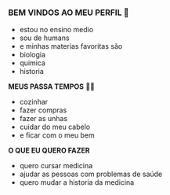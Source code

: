 ### BEM VINDOS AO MEU PERFIL 🖤 
- estou no ensino medio
- sou de humans
- e minhas materias favoritas são
- biologia
- quimica
- historia

 **MEUS PASSA TEMPOS** 🏳️‍🌈

  - cozinhar
  - fazer compras
  - fazer as unhas
  - cuidar do meu cabelo
  - e ficar com o meu bem

 **O QUE EU QUERO FAZER**

 - quero cursar medicina
 - ajudar as pessoas com problemas de saúde
 - quero mudar a historia da medicina 
